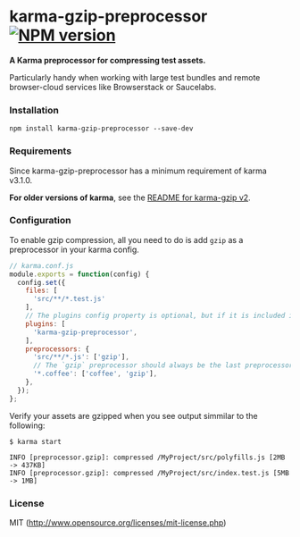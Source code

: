 # karma-gzip-preprocessor [![NPM version](https://badge.fury.io/js/karma-gzip-preprocessor.svg)](http://badge.fury.io/js/karma-gzip-preprocessor)

**A Karma preprocessor for compressing test assets.**

Particularly handy when working with large test bundles and remote browser-cloud services like Browserstack or Saucelabs.

### Installation

```
npm install karma-gzip-preprocessor --save-dev
```

### Requirements

Since karma-gzip-preprocessor has a minimum requirement of karma v3.1.0.

**For older versions of karma**, see the [README for karma-gzip v2](https://github.com/GreenGremlin/karma-gzip-preprocessor/tree/v2.0.1).

### Configuration

To enable gzip compression, all you need to do is add `gzip` as a preprocessor in your karma config.

``` js
// karma.conf.js
module.exports = function(config) {
  config.set({
    files: [
      'src/**/*.test.js'
    ],
    // The plugins config property is optional, but if it is included it must include 'karma-gzip-preprocessor'
    plugins: [
      'karma-gzip-preprocessor',
    ],
    preprocessors: {
      'src/**/*.js': ['gzip'],
      // The `gzip` preprocessor should always be the last preprocessor
      '*.coffee': ['coffee', 'gzip'],
    },
  });
};
```

Verify your assets are gzipped when you see output simmilar to the following:

``` shell
$ karma start

INFO [preprocessor.gzip]: compressed /MyProject/src/polyfills.js [2MB -> 437KB]
INFO [preprocessor.gzip]: compressed /MyProject/src/index.test.js [5MB -> 1MB]
```

### License

MIT (http://www.opensource.org/licenses/mit-license.php)
